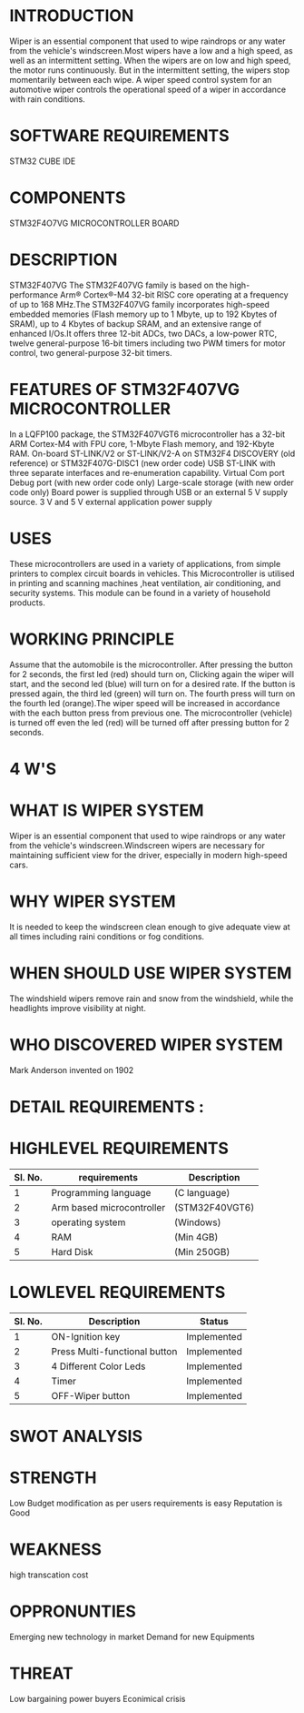 # INTRODUCTION
 Wiper is an essential component that used to wipe raindrops or any water from the vehicle's windscreen.Most wipers have a low and a high speed, as well as an intermittent setting. When the wipers are on low and high speed, the motor runs continuously. But in the intermittent setting, the wipers stop momentarily between each wipe.
A wiper speed control system for an automotive wiper controls the operational speed of a wiper in accordance with rain conditions.

# SOFTWARE REQUIREMENTS
STM32 CUBE IDE

# COMPONENTS
STM32F4O7VG MICROCONTROLLER BOARD

# DESCRIPTION
STM32F407VG
The STM32F407VG family is based on the high-performance Arm® Cortex®-M4 32-bit RISC core operating at a frequency of up to 168 MHz.The STM32F407VG family incorporates high-speed embedded memories (Flash memory up to 1 Mbyte, up to 192 Kbytes of SRAM), up to 4 Kbytes of backup SRAM, and an extensive range of enhanced I/Os.It offers three 12-bit ADCs, two DACs, a low-power RTC, twelve general-purpose 16-bit timers including two PWM timers for motor control, two general-purpose 32-bit timers.

# FEATURES OF STM32F407VG MICROCONTROLLER
In a LQFP100 package, the STM32F407VGT6 microcontroller has a 32-bit ARM Cortex-M4 with FPU core, 1-Mbyte Flash memory, and 192-Kbyte RAM.
On-board ST-LINK/V2 or ST-LINK/V2-A on STM32F4 DISCOVERY (old reference) or STM32F407G-DISC1 (new order code)
USB ST-LINK with three separate interfaces and re-enumeration capability.
Virtual Com port Debug port (with new order code only)
Large-scale storage (with new order code only)
Board power is supplied through USB or an external 5 V supply source.
3 V and 5 V external application power supply

# USES
These microcontrollers are used in a variety of applications, from simple printers to complex circuit boards in vehicles.
This Microcontroller is utilised in printing and scanning machines ,heat ventilation, air conditioning, and security systems.
This module can be found in a variety of household products.

# WORKING PRINCIPLE
Assume that the automobile is the microcontroller. After pressing the button for 2 seconds, the first led (red) should turn on, Clicking again the wiper will start, and the second led (blue) will turn on for a desired rate. If the button is pressed again, the third led (green) will turn on. The fourth press will turn on the fourth led (orange).The wiper speed will be increased in accordance with the each button press from previous one. The microcontroller (vehicle) is turned off even the led (red) will be turned off after pressing button for 2 seconds.

# 4 W'S
# WHAT IS WIPER SYSTEM
Wiper is an essential component that used to wipe raindrops or any water from the vehicle's windscreen.Windscreen wipers are necessary for maintaining sufficient view for the driver, especially in modern high-speed cars.

# WHY WIPER SYSTEM
It is needed to keep the windscreen clean enough to give adequate view at all times including raini conditions or fog conditions.

# WHEN SHOULD USE WIPER SYSTEM
The windshield wipers remove rain and snow from the windshield, while the headlights improve visibility at night.

# WHO DISCOVERED WIPER SYSTEM
Mark Anderson invented on 1902

# DETAIL REQUIREMENTS :
# HIGHLEVEL REQUIREMENTS

Sl. No. | requirements | Description |
--- | --- | --- | 
1	| Programming language | (C language) |
2	| Arm based microcontroller | (STM32F40VGT6) |
3	| operating system | (Windows) |
4	| RAM | (Min 4GB) |
5	| Hard Disk | (Min 250GB) |

# LOWLEVEL REQUIREMENTS

Sl. No. | Description | Status |
--- | --- | --- | 
1	| ON-Ignition key	| Implemented |
2	| Press Multi-functional button	| Implemented |
3	| 4 Different Color Leds	| Implemented |
4	| Timer |	Implemented |
5	| OFF-Wiper button | Implemented |

# SWOT ANALYSIS
# STRENGTH
Low Budget
modification as per users requirements is easy
Reputation is Good
# WEAKNESS
high transcation cost
# OPPRONUNTIES
Emerging new technology in market
Demand for new Equipments
# THREAT
Low bargaining power buyers
Econimical crisis
